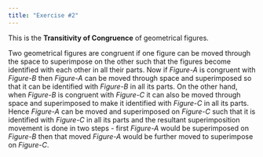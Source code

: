 ```yaml
---
title: "Exercise #2"
---
```


This is the **Transitivity of Congruence** of geometrical figures.

Two geometrical figures are congruent if one figure can be moved through the space to superimpose on the other such that the figures become identified with each other in all their parts. Now if _Figure-A_ is congruent with _Figure-B_ then _Figure-A_ can be moved through space and superimposed so that it can be identified with _Figure-B_ in all its parts. On the other hand, when _Figure-B_ is congruent with _Figure-C_ it can also be moved through space and superimposed to make it identified with _Figure-C_ in all its parts. Hence _Figure-A_ can be moved and superimposed on _Figure-C_ such that it is identified with _Figure-C_ in all its parts and the resultant superimposition movement is done in two steps - first _Figure-A_ would be superimposed on _Figure-B_ then that moved _Figure-A_ would be further moved to superimpose on _Figure-C_.